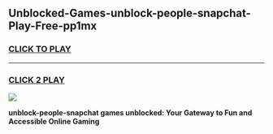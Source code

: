 
## Unblocked-Games-unblock-people-snapchat-Play-Free-pp1mx
<h3>
<a href="https://premium76.site?title=unblock-people-snapchat&ref=21A">CLICK TO PLAY</a></h3>
<hr>

<h3>
<a href="https://premium76.site?title=unblock-people-snapchat&ref=21A">CLICK 2 PLAY</a>
  
</h3>

<a href="https://premium76.site?title=unblock-people-snapchat&ref=21A"><img src="https://clearcache.store/games.png"></a>


**unblock-people-snapchat games unblocked: Your Gateway to Fun and Accessible Online Gaming**
